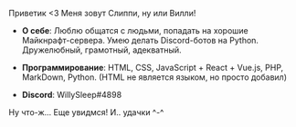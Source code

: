 Приветик <3
Меня зовут Слиппи, ну или Вилли!


- **О себе**: Люблю общатся с людьми, попадать на хорошие Майкнрафт-сервера. Умею делать Discord-ботов на Python. Дружелюбный, грамотный, адекватный.


- **Программирование**: HTML, CSS, JavaScript + React + Vue.js, PHP, MarkDown, Python. (HTML не является языком, но просто добавил)


- **Discord**: WillySleep#4898

Ну что-ж... Еще увидмся! И.. удачки ^-^
